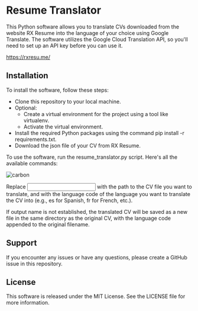 # Resume Translator
This Python software allows you to translate CVs downloaded from the website RX Resume into the language of your choice using Google Translate. The software utilizes the Google Cloud Translation API, so you'll need to set up an API key before you can use it. 

https://rxresu.me/

## Installation
To install the software, follow these steps:

- Clone this repository to your local machine.
- Optional:
    - Create a virtual environment for the project using a tool like virtualenv.
    - Activate the virtual environment.
- Install the required Python packages using the command pip install -r requirements.txt.
- Download the json file of your CV from RX Resume.

To use the software, run the resume_translator.py script. Here's all the available commands:

![carbon](https://user-images.githubusercontent.com/10481058/222916334-21c73088-882b-4a0f-bb4a-1af37419ef29.png)



Replace <input> with the path to the CV file you want to translate, and <target> with the language code of the language you want to translate the CV into (e.g., es for Spanish, fr for French, etc.).

If output name is not established, the translated CV will be saved as a new file in the same directory as the original CV, with the language code appended to the original filename.

## Support
If you encounter any issues or have any questions, please create a GitHub issue in this repository.

## License
This software is released under the MIT License. See the LICENSE file for more information.
